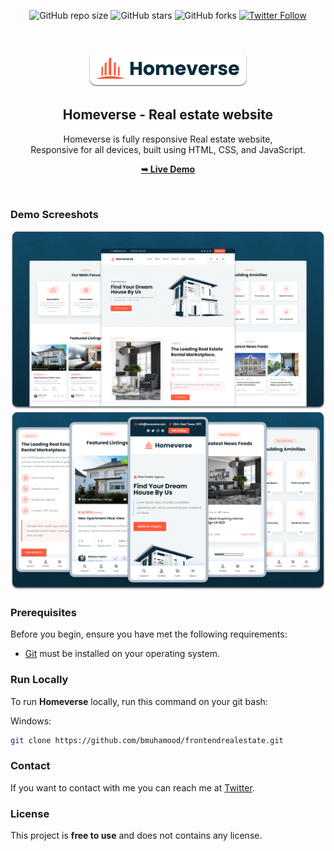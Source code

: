 <div align="center">
  
  ![GitHub repo size](https://img.shields.io/github/repo-size/bmuhamood/homeverse)
  ![GitHub stars](https://img.shields.io/github/stars/bmuhamood/homeverse?style=social)
  ![GitHub forks](https://img.shields.io/github/forks/bmuhamood/homeverse?style=social)
  [![Twitter Follow](https://img.shields.io/twitter/follow/bmuhamood?style=social)](https://twitter.com/intent/follow?screen_name=bmuhamood)

  <br />
  <br />
  
  <img src="./readme-images/project-logo.png" />

  <h2 align="center">Homeverse - Real estate website</h2>

  Homeverse is fully responsive Real estate website, <br />Responsive for all devices, built using HTML, CSS, and JavaScript.

  <a href="https://codewithsadee.github.io/homeverse/"><strong>➥ Live Demo</strong></a>

</div>

<br />

### Demo Screeshots

![homeverse Desktop Demo](./readme-images/desktop.png "Desktop Demo")
![homeverse Mobile Demo](./readme-images/mobile.png "Mobile Demo")

### Prerequisites

Before you begin, ensure you have met the following requirements:

* [Git](https://git-scm.com/downloads "Download Git") must be installed on your operating system.

### Run Locally

To run **Homeverse** locally, run this command on your git bash:

Windows:

```bash
git clone https://github.com/bmuhamood/frontendrealestate.git
```

### Contact

If you want to contact with me you can reach me at [Twitter](https://www.twitter.com/croixtecfirm).

### License

This project is **free to use** and does not contains any license.
